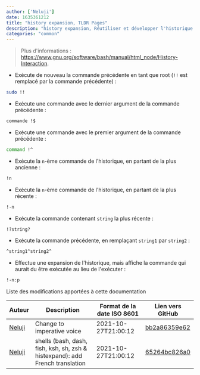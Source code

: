 ```yaml
---
author: ['Neluji']
date: 1635361212
title: "history expansion, TLDR Pages"
description: "history expansion, Réutiliser et développer l'historique des commandes shell dans `sh`, `bash`, `zsh`, `rbash` et `ksh`."
categories: "common"
---
```

> Plus d'informations : <https://www.gnu.org/software/bash/manual/html_node/History-Interaction>.

- Exécute de nouveau la commande précédente en tant que root (`!!` est remplacé par la commande précédente) :

```bash
sudo !!
```

- Exécute une commande avec le dernier argument de la commande précédente :

```bash
commande !$
```

- Exécute une commande avec le premier argument de la commande précédente :

```bash
command !^
```

- Exécute la `n`-ème commande de l'historique, en partant de la plus ancienne :

```bash
!n
```

- Exécute la `n`-ème commande de l'historique, en partant de la plus récente :

```bash
!-n
```

- Exécute la commande contenant `string` la plus récente :

```bash
!?string?
```

- Exécute la commande précédente, en remplaçant `string1` par `string2` :

```bash
^string1^string2^
```

- Effectue une expansion de l'historique, mais affiche la commande qui aurait du être exécutée au lieu de l'exécuter  :

```bash
!-n:p
```
Liste des modifications apportées à cette documentation


Auteur | Description | Format de la date ISO 8601 | Lien vers GitHub
------|-----|-----|-----
[Neluji](mailto:38362829+Neluji@users.noreply.github.com) | Change to imperative voice | 2021-10-27T21:00:12 | [bb2a86359e62](https://github.com/tldr-pages/tldr/commit/bb2a86359e620df6c5463078f52eeeee287b4541)
[Neluji](mailto:38362829+Neluji@users.noreply.github.com) | shells (bash, dash, fish, ksh, sh, zsh & histexpand): add French translation | 2021-10-27T21:00:12 | [65264bc826a0](https://github.com/tldr-pages/tldr/commit/65264bc826a08f99724adb5892927a865c5960ea)

